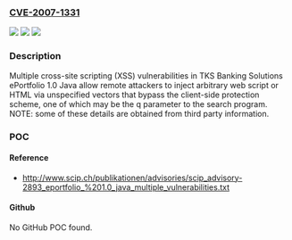 ### [CVE-2007-1331](https://cve.mitre.org/cgi-bin/cvename.cgi?name=CVE-2007-1331)
![](https://img.shields.io/static/v1?label=Product&message=n%2Fa&color=blue)
![](https://img.shields.io/static/v1?label=Version&message=n%2Fa&color=blue)
![](https://img.shields.io/static/v1?label=Vulnerability&message=n%2Fa&color=brighgreen)

### Description

Multiple cross-site scripting (XSS) vulnerabilities in TKS Banking Solutions ePortfolio 1.0 Java allow remote attackers to inject arbitrary web script or HTML via unspecified vectors that bypass the client-side protection scheme, one of which may be the q parameter to the search program.  NOTE: some of these details are obtained from third party information.

### POC

#### Reference
- http://www.scip.ch/publikationen/advisories/scip_advisory-2893_eportfolio_%201.0_java_multiple_vulnerabilities.txt

#### Github
No GitHub POC found.

